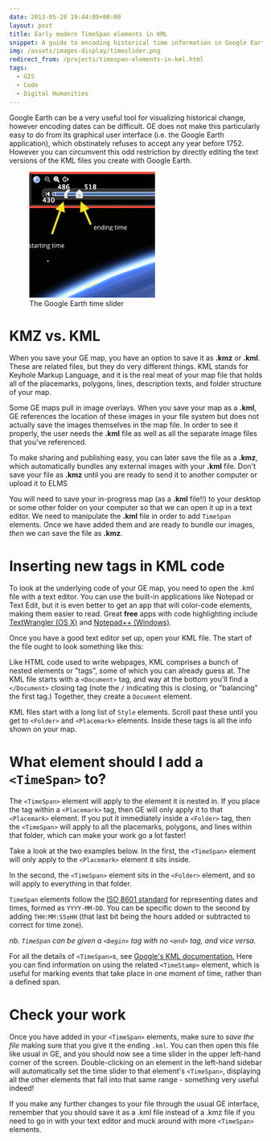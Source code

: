 ```yaml
---
date: 2013-05-28 19:44:09+00:00
layout: post
title: Early modern TimeSpan elements in KML
snippet: A guide to encoding historical time information in Google Earth maps.
img: /assets/images-display/timeslider.png
redirect_from: /projects/timespan-elements-in-kml.html
tags:
  - GIS
  - Code
  - Digital Humanities
---
```


Google Earth can be a very useful tool for visualizing historical change, however encoding dates can be difficult. GE does not make this particularly easy to do from its graphical user interface (i.e. the Google Earth application), which obstinately refuses to accept any year before 1752. However you can circumvent this odd restriction by directly editing the text versions of the KML files you create with Google Earth.

<figure>
<img src="/assets/images-display/timeslider.png" />
<figcaption>The Google Earth time slider</figcaption>
</figure>

# KMZ vs. KML


When you save your GE map, you have an option to save it as **.kmz** or **.kml**. These are related files, but they do very different things. KML stands for Keyhole Markup Language, and it is the real meat of your map file that holds all of the placemarks, polygons, lines, description texts, and folder structure of your map.

Some GE maps pull in image overlays. When you save your map as a **.kml**, GE references the location of these images in your file system but does not actually save the images themselves in the map file. In order to see it properly, the user needs the **.kml** file as well as all the separate image files that you've referenced.

To make sharing and publishing easy, you can later save the file as a **.kmz**, which automatically bundles any external images with your **.kml** file. Don't save your file as **.kmz** until you are ready to send it to another computer or upload it to ELMS

You will need to save your in-progress map (as a **.kml** file!!) to your desktop or some other folder on your computer so that we can open it up in a text editor. We need to manipulate the **.kml** file in order to add `TimeSpan` elements. Once we have added them and are ready to bundle our images, *then* we can save the file as **.kmz**.


# Inserting new tags in KML code


To look at the underlying code of your GE map, you need to open the .kml file with a text editor. You can use the built-in applications like Notepad or Text Edit, but it is even better to get an app that will color-code elements, making them easier to read. Great **free** apps with code highlighting include [TextWrangler (OS X)](http://www.barebones.com/products/textwrangler/) and [Notepad++ (Windows)](http://notepad-plus-plus.org/).

Once you have a good text editor set up, open your KML file. The start of the file ought to look something like this:

<script src="https://gist.github.com/mdlincoln/3e5be8cbc2d25c7f2490.js"></script>

Like HTML code used to write webpages, KML comprises a bunch of nested elements or "tags", some of which you can already guess at. The KML file starts with a `<Document>` tag, and way at the bottom you'll find a `</Document>` closing tag (note the `/` indicating this is closing, or "balancing" the first tag.) Together, they create a `Document` element.

KML files start with a long list of `Style` elements. Scroll past these until you get to `<Folder>` and `<Placemark>` elements. Inside these tags is all the info shown on your map.

<script src="https://gist.github.com/mdlincoln/3ce6caebc77276e313ca.js"></script>


# What element should I add a `<TimeSpan>` to?



The `<TimeSpan>` element will apply to the element it is nested in. If you place the tag within a `<Placemark>` tag, then GE will only apply it to that `<Placemark>` element. If you put it immediately inside a `<Folder>` tag, then the `<TimeSpan>` will apply to all the placemarks, polygons, and lines within that folder, which can make your work go a lot faster!

Take a look at the two examples below. In the first, the `<TimeSpan>` element will only apply to the `<Placemark>` element it sits inside. 

<script src="https://gist.github.com/mdlincoln/0b3123d6b81f10722805.js"></script>

In the second, the `<TimeSpan>` element sits in the `<Folder>` element, and so will apply to everything in that folder.

<script src="https://gist.github.com/mdlincoln/66fe8921621e4b36365c.js"></script>


`TimeSpan` elements follow the [ISO 8601 standard](http://en.wikipedia.org/wiki/ISO_8601) for representing dates and times, formed as `YYYY-MM-DD`. You can be specific down to the second by adding `THH:MM:SS±HH` (that last bit being the hours added or subtracted to correct for time zone).

*nb. `TimeSpan` can be given a `<begin>` tag with no `<end>` tag, and vice versa.*

For all the details of `<TimeSpan>`s, see [Google's KML documentation.](https://developers.google.com/kml/documentation/kmlreference#timespan) Here you can find information on using the related `<TimeStamp>` element, which is useful for marking events that take place in one moment of time, rather than a defined span.



# Check your work


Once you have added in your `<TimeSpan>` elements, make sure to _save the file_ making sure that you give it the ending `.kml`. You can then open this file like usual in GE, and you should now see a time slider in the upper left-hand corner of the screen. Double-clicking on an element in the left-hand sidebar will automatically set the time slider to that element's `<TimeSpan>`, displaying all the other elements that fall into that same range - something very useful indeed!

If you make any further changes to your file through the usual GE interface, remember that you should save it as a .kml file instead of a .kmz file if you need to go in with your text editor and muck around with more `<TimeSpan>` elements.
